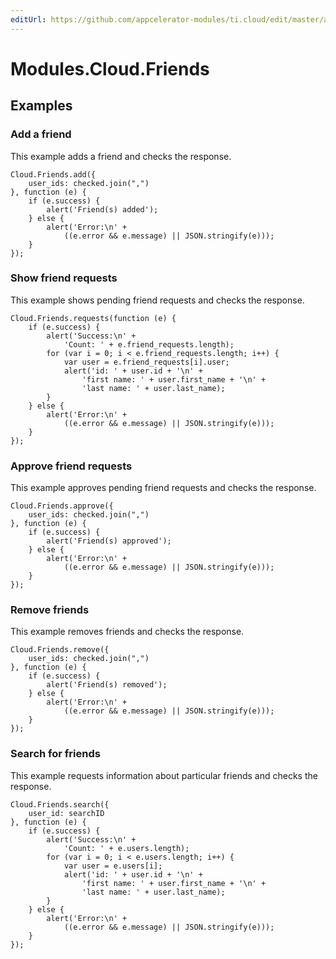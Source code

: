 ```yaml
---
editUrl: https://github.com/appcelerator-modules/ti.cloud/edit/master/apidoc/Friends/Friends.yml
---
```

# Modules.Cloud.Friends

<TypeHeader/>

## Examples

### Add a friend

This example adds a friend and checks the response.

    Cloud.Friends.add({
        user_ids: checked.join(",")
    }, function (e) {
        if (e.success) {
            alert('Friend(s) added');
        } else {
            alert('Error:\n' +
                ((e.error && e.message) || JSON.stringify(e)));
        }
    });

### Show friend requests

This example shows pending friend requests and checks the response.

    Cloud.Friends.requests(function (e) {
        if (e.success) {
            alert('Success:\n' +
                'Count: ' + e.friend_requests.length);
            for (var i = 0; i < e.friend_requests.length; i++) {
                var user = e.friend_requests[i].user;
                alert('id: ' + user.id + '\n' +
                    'first name: ' + user.first_name + '\n' +
                    'last name: ' + user.last_name);
            }
        } else {
            alert('Error:\n' +
                ((e.error && e.message) || JSON.stringify(e)));
        }
    });

### Approve friend requests

This example approves pending friend requests and checks the response.

    Cloud.Friends.approve({
        user_ids: checked.join(",")
    }, function (e) {
        if (e.success) {
            alert('Friend(s) approved');
        } else {
            alert('Error:\n' +
                ((e.error && e.message) || JSON.stringify(e)));
        }
    });

### Remove friends

This example removes friends and checks the response.

    Cloud.Friends.remove({
        user_ids: checked.join(",")
    }, function (e) {
        if (e.success) {
            alert('Friend(s) removed');
        } else {
            alert('Error:\n' +
                ((e.error && e.message) || JSON.stringify(e)));
        }
    });

### Search for friends

This example requests information about particular friends and checks the response.

    Cloud.Friends.search({
        user_id: searchID
    }, function (e) {
        if (e.success) {
            alert('Success:\n' +
                'Count: ' + e.users.length);
            for (var i = 0; i < e.users.length; i++) {
                var user = e.users[i];
                alert('id: ' + user.id + '\n' +
                    'first name: ' + user.first_name + '\n' +
                    'last name: ' + user.last_name);
            }
        } else {
            alert('Error:\n' +
                ((e.error && e.message) || JSON.stringify(e)));
        }
    });

<ApiDocs/>
